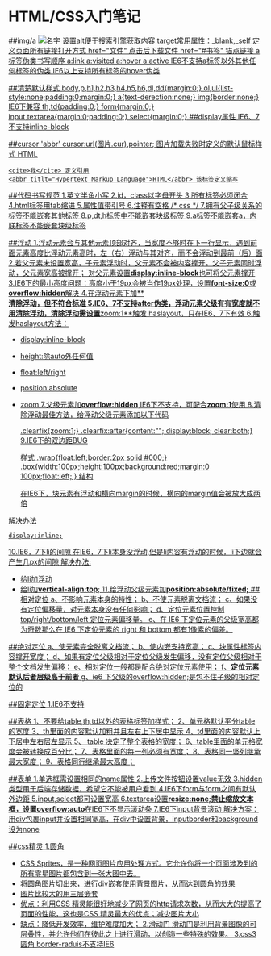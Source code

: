 ﻿# HTML/CSS入门笔记

##img/a
    <img src="路径" alt="名字"> 设置alt便于搜索引擎获取内容
    <a href="链接地址" target=""> target常用属性：_blank,_self
    <base target="_blank" /> 定义页面所有链接打开方式
    href="文件"  点击后下载文件
    href="#书签" 锚点链接
a标签伪类书写顺序 a:link a:visited a:hover a:active
IE6不支持a标签以外其他任何标签的伪类
IE6以上支持所有标签的hover伪类

##清楚默认样式
    body,p,h1,h2,h3,h4,h5,h6,dl,dd{margin:0;}
    ol,ul{list-style:none;padding:0;margin:0;}
    a{text-derection:none;} 
    img{border:none;}  IE6下兼容
    th,td{padding:0;}
    form{margin:0;}
    input,textarea{margin:0;padding:0;}
    select{margin:0;}
##display属性
IE6、7不支持inline-block

##cursor 'abbr'
cursor:url(图片.cur),pointer;  图片加载失败时定义的默认鼠标样式
<abbr titlt="Hypertext Markup Language">HTML</abbr>

    <cite>我</cite> 定义引用
    <abbr titlt="Hypertext Markup Language">HTML</abbr> 该标签定义缩写

##代码书写规范
1.英文半角小写
2.id，class以字母开头
3.所有标签必须闭合
4.html标签用tab缩进
5.属性值带引号
6.注释有空格 <!-- 文本 --> /* css */
7.拥有父子级关系的标签不能嵌套其他标签
8.p,dt,h标签中不能嵌套块级标签
9.a标签不能嵌套a，内联标签不能嵌套块级标签

##浮动
1.浮动元素会与其他元素顶部对齐，当宽度不够时在下一行显示，遇到前面元素高度比浮动元素高时，左（右）浮动与其对齐，而不会浮动到最前（后）面
2.若父元素未设置宽高，子元素浮动时，父元素不会被内容撑开，父子元素同时浮动，父元素宽高被撑开；
对父元素设置**display:inline-block**也可将父元素撑开
3.IE6下的最小高度问题：高度小于19px会被当作19px处理，设置**font-size:0**或**overflow:hidden**解决
4.在浮动元素下加**<br clear="all" />**清除浮动，但不符合标准
5.IE6、7不支持after伪类，浮动元素父级有有宽度就不用清除浮动，清除浮动需设置**zoom:1**触发
haslayout，只在IE6、7下有效
6.触发haslayout方法：
* display:inline-block
* height:除auto外任何值
* float:left/right
* position:absolute
* zoom
7.父级元素加**overflow:hidden**,IE6下不支持，可配合**zoom:1**使用
8.清除浮动最佳方法，给浮动父级元素添加以下代码

    .clearfix{zoom:1;}
    .clearfix:after{content:""; display:block; clear:both;}
9.IE6下的双边距BUG
    
    样式
    .wrap{float:left;border:2px solid #000;}
    .box{width:100px;height:100px;background:red;margin:0 100px;float:left; }
    结构
    <div class="wrap">
	    <div class="box"></div>
    </div>   在IE6下，块元素有浮动和横向margin的时候，横向的margin值会被放大成两倍
解决办法
    
    display:inline;
10.IE6，7下li的间隙
在IE6，7下li本身没浮动,但是li内容有浮动的时候，li下边就会产生几px的间隙
解决办法: 
- 给li加浮动
- 给li加**vertical-align:top**;
11.给浮动父级元素加**position:absolute/fixed;**
##相对定位
a、不影响元素本身的特性；
b、不使元素脱离文档流；
c、如果没有定位偏移量，对元素本身没有任何影响；
d、定位元素位置控制
top/right/bottom/left  定位元素偏移量。
e、在 IE6 下定位元素的父级宽高都为奇数那么在 IE6 下定位元素的 right 和 bottom 都有1像素的偏差。

##绝对定位
a、使元素完全脱离文档流；
b、使内嵌支持宽高；
c、块属性标签内容撑开宽度；
d、如果有定位父级相对于定位父级发生偏移，没有定位父级相对于整个文档发生偏移；
e、相对定位一般都是配合绝对定位元素使用；
f、**定位元素 默认后者层级高于前者**
g、ie6 下父级的overflow:hidden;是包不住子级的相对定位的

##固定定位
1.IE6不支持

##表格
1、不要给table,th,td以外的表格标签加样式；
2、单元格默认平分table 的宽度
3、th里面的内容默认加粗并且左右上下居中显示
4、td里面的内容默认上下居中左右居左显示
5、 table 决定了整个表格的宽度；
6、table里面的单元格宽度会被转换成百分比；
7、表格里面的每一列必须有宽度；
8、表格同一竖列继承最大宽度；
9、表格同行继承最大高度；

##表单
1.单选框需设置相同的name属性
2.上传文件按钮设置value无效
3.hidden类型用于后端存储数据，希望它不能被用户看到
4.IE6下form与form之间有默认外边距
5.input,select都可设置宽高
6.textarea设置**resize:none;**禁止缩放文本框，设置**overflow:auto**在IE6下不显示滚动条
7.IE6下input背景滚动
解决方案：用div包裹input并设置相同宽高，在div中设置背景，inputborder和background设为none

##css精灵
1.圆角
* CSS Sprites，是一种网页图片应用处理方式。它允许你将一个页面涉及到的所有零星图片都包含到一张大图中去。
* 将圆角图片切出来，进行div嵌套使用背景图片，从而达到圆角的效果
* 图片比较大的用三层嵌套
* 优点：利用CSS 精灵能很好地减少了网页的http请求次数，从而大大的提高了页面的性能，这也是CSS 精灵最大的优点；减少图片大小
* 缺点：降低开发效率，维护难度加大；
2.滑动门
滑动门是利用背景图像的可层叠性，并允许他们在彼此之上进行滑动，以创造一些特殊的效果。 
3.css3圆角
border-raduis不支持IE6
